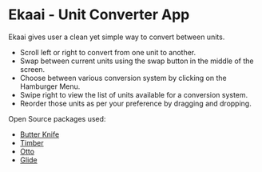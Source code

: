 # Ekaai - Unit Converter App

Ekaai gives user a clean yet simple way to convert between units.

* Scroll left or right to convert from one unit to another.
* Swap between current units using the swap button in the middle of the screen.
* Choose between various conversion system by clicking on the Hamburger Menu.
* Swipe right to view the list of units available for a conversion system.
* Reorder those units as per your preference by dragging and dropping.

Open Source packages used:
* [Butter Knife](https://jakewharton.github.io/butterknife/)
* [Timber](https://github.com/JakeWharton/timber)
* [Otto](https://square.github.io/otto/)
* [Glide](https://github.com/bumptech/glide)
